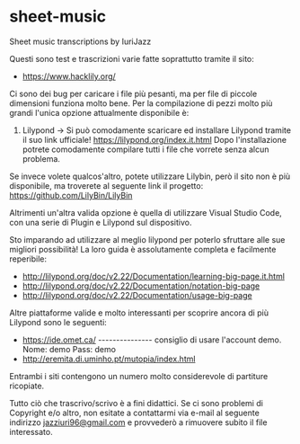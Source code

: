 # sheet-music
Sheet music transcriptions by IuriJazz


Questi sono test e trascrizioni varie fatte soprattutto tramite il sito:
- https://www.hacklily.org/


Ci sono dei bug per caricare i file più pesanti, ma per file di piccole dimensioni funziona molto bene.
Per la compilazione di pezzi molto più grandi l'unica opzione attualmente disponibile è:
1) Lilypond -> Si può comodamente scaricare ed installare Lilypond tramite il suo link ufficiale! https://lilypond.org/index.it.html Dopo l'installazione potrete comodamente compilare tutti i file che vorrete senza alcun problema.

Se invece volete qualcos'altro, potete utilizzare Lilybin, però il sito non è più disponibile, ma troverete al seguente link il progetto: https://github.com/LilyBin/LilyBin

Altrimenti un'altra valida opzione è quella di utilizzare Visual Studio Code, con una serie di Plugin e Lilypond sul dispositivo.

Sto imparando ad utilizzare al meglio lilypond per poterlo sfruttare alle sue migliori possibilità!
La loro guida è assolutamente completa e facilmente reperibile:
- http://lilypond.org/doc/v2.22/Documentation/learning-big-page.it.html
- http://lilypond.org/doc/v2.22/Documentation/notation-big-page
- http://lilypond.org/doc/v2.22/Documentation/usage-big-page

Altre piattaforme valide e molto interessanti per scoprire ancora di più Lilypond sono le seguenti:
- https://ide.omet.ca/    --------------- consiglio di usare l'account demo. Nome: demo Pass: demo
- http://eremita.di.uminho.pt/mutopia/index.html

Entrambi i siti contengono un numero molto considerevole di partiture ricopiate.



Tutto ciò che trascrivo/scrivo è a fini didattici. Se ci sono problemi di Copyright e/o altro, non esitate a contattarmi via e-mail al seguente indirizzo jazziuri96@gmail.com e provvederò a rimuovere subito il file interessato.
